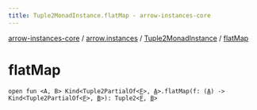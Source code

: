 ```yaml
---
title: Tuple2MonadInstance.flatMap - arrow-instances-core
---
```


[arrow-instances-core](../../index.html) / [arrow.instances](../index.html) / [Tuple2MonadInstance](index.html) / [flatMap](./flat-map.html)

# flatMap

`open fun <A, B> Kind<Tuple2PartialOf<`[`F`](index.html#F)`>, `[`A`](flat-map.html#A)`>.flatMap(f: (`[`A`](flat-map.html#A)`) -> Kind<Tuple2PartialOf<`[`F`](index.html#F)`>, `[`B`](flat-map.html#B)`>): Tuple2<`[`F`](index.html#F)`, `[`B`](flat-map.html#B)`>`